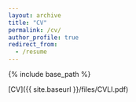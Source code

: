 ```yaml
---
layout: archive
title: "CV"
permalink: /cv/
author_profile: true
redirect_from:
  - /resume
---
```


{% include base_path %}

[CV]({{ site.baseurl }}/files/CVLI.pdf)

